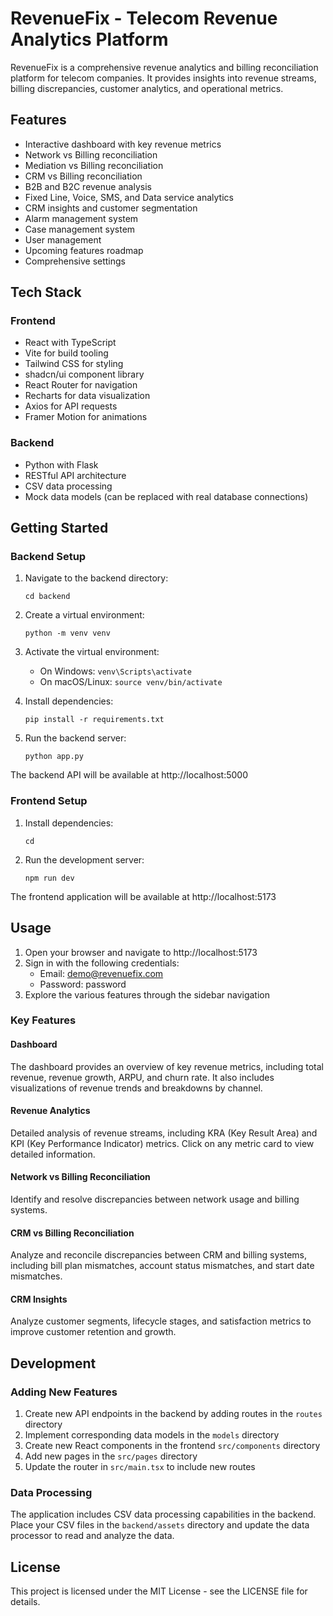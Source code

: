 # RevenueFix - Telecom Revenue Analytics Platform

RevenueFix is a comprehensive revenue analytics and billing reconciliation platform for telecom companies. It provides insights into revenue streams, billing discrepancies, customer analytics, and operational metrics.

## Features

- Interactive dashboard with key revenue metrics
- Network vs Billing reconciliation
- Mediation vs Billing reconciliation
- CRM vs Billing reconciliation
- B2B and B2C revenue analysis
- Fixed Line, Voice, SMS, and Data service analytics
- CRM insights and customer segmentation
- Alarm management system
- Case management system
- User management
- Upcoming features roadmap
- Comprehensive settings

## Tech Stack

### Frontend
- React with TypeScript
- Vite for build tooling
- Tailwind CSS for styling
- shadcn/ui component library
- React Router for navigation
- Recharts for data visualization
- Axios for API requests
- Framer Motion for animations

### Backend
- Python with Flask
- RESTful API architecture
- CSV data processing
- Mock data models (can be replaced with real database connections)

## Getting Started

### Backend Setup

1. Navigate to the backend directory:
   ```
   cd backend
   ```

2. Create a virtual environment:
   ```
   python -m venv venv
   ```

3. Activate the virtual environment:
   - On Windows: `venv\Scripts\activate`
   - On macOS/Linux: `source venv/bin/activate`

4. Install dependencies:
   ```
   pip install -r requirements.txt
   ```

5. Run the backend server:
   ```
   python app.py
   ```

The backend API will be available at http://localhost:5000

### Frontend Setup

1. Install dependencies:
   ```
   cd 
   ```

2. Run the development server:
   ```
   npm run dev
   ```

The frontend application will be available at http://localhost:5173

## Usage

1. Open your browser and navigate to http://localhost:5173
2. Sign in with the following credentials:
   - Email: demo@revenuefix.com
   - Password: password
3. Explore the various features through the sidebar navigation

### Key Features

#### Dashboard
The dashboard provides an overview of key revenue metrics, including total revenue, revenue growth, ARPU, and churn rate. It also includes visualizations of revenue trends and breakdowns by channel.

#### Revenue Analytics
Detailed analysis of revenue streams, including KRA (Key Result Area) and KPI (Key Performance Indicator) metrics. Click on any metric card to view detailed information.

#### Network vs Billing Reconciliation
Identify and resolve discrepancies between network usage and billing systems.

#### CRM vs Billing Reconciliation
Analyze and reconcile discrepancies between CRM and billing systems, including bill plan mismatches, account status mismatches, and start date mismatches.

#### CRM Insights
Analyze customer segments, lifecycle stages, and satisfaction metrics to improve customer retention and growth.

## Development

### Adding New Features

1. Create new API endpoints in the backend by adding routes in the `routes` directory
2. Implement corresponding data models in the `models` directory
3. Create new React components in the frontend `src/components` directory
4. Add new pages in the `src/pages` directory
5. Update the router in `src/main.tsx` to include new routes

### Data Processing

The application includes CSV data processing capabilities in the backend. Place your CSV files in the `backend/assets` directory and update the data processor to read and analyze the data.

## License

This project is licensed under the MIT License - see the LICENSE file for details.
